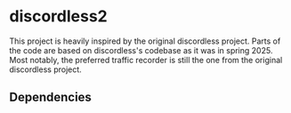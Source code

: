 # discordless2
This project is heavily inspired by the original discordless project. Parts of the code are based on discordless's codebase as it was in spring 2025.
Most notably, the preferred traffic recorder is still the one from the original discordless project.

## Dependencies
